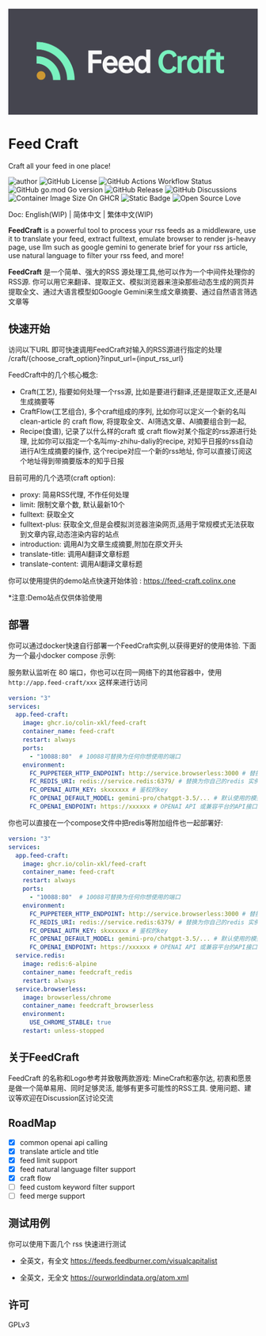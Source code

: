 ![logo.png](asset/logo-header.png)

# Feed Craft

Craft all your feed in one place!

![author](https://img.shields.io/badge/author-Colin-blue)
![GitHub License](https://img.shields.io/github/license/Colin-XKL/FeedCraft)
![GitHub Actions Workflow Status](https://img.shields.io/github/actions/workflow/status/Colin-XKL/FeedCraft/docker-publish.yml)
![GitHub go.mod Go version](https://img.shields.io/github/go-mod/go-version/Colin-XKL/FeedCraft)
![GitHub Release](https://img.shields.io/github/v/release/Colin-XKL/FeedCraft)
![GitHub Discussions](https://img.shields.io/github/discussions/Colin-XKL/FeedCraft?link=https%3A%2F%2Fgithub.com%2FColin-XKL%2FFeedCraft%2Fdiscussions)
![Container Image Size On GHCR](https://ghcr-badge.egpl.dev/colin-xkl/feed-craft/size?color=%2344cc11&tag=latest&label=image+size)
![Static Badge](https://img.shields.io/badge/arch-amd64|arm64|armv7-blue)
![Open Source Love](https://badges.frapsoft.com/os/v2/open-source.svg?v=103)

Doc: English(WIP) | 简体中文 | 繁体中文(WIP)

**FeedCraft** is a powerful tool to process your rss feeds as a middleware, use it to translate your feed, extract
fulltext, emulate browser
to render js-heavy page, use llm such as google gemini to generate brief for your rss article, use natural language to
filter your rss feed, and more!

**FeedCraft** 是一个简单、强大的RSS 源处理工具,他可以作为一个中间件处理你的RSS源.
你可以用它来翻译、提取正文、模拟浏览器来渲染那些动态生成的网页并提取全文、通过大语言模型如Google
Gemini来生成文章摘要、通过自然语言筛选文章等

## 快速开始

访问以下URL 即可快速调用FeedCraft对输入的RSS源进行指定的处理
/craft/{choose_craft_option}?input_url={input_rss_url}

FeedCraft中的几个核心概念:

- Craft(工艺), 指要如何处理一个rss源, 比如是要进行翻译,还是提取正文,还是AI生成摘要等
- CraftFlow(工艺组合), 多个craft组成的序列, 比如你可以定义一个新的名叫 clean-article 的 craft flow,
  将提取全文、AI筛选文章、AI摘要组合到一起,
- Recipe(食谱), 记录了以什么样的craft 或 craft flow对某个指定的rss源进行处理, 比如你可以指定一个名叫my-zhihu-daliy的recipe,
  对知乎日报的rss自动进行AI生成摘要的操作, 这个recipe对应一个新的rss地址, 你可以直接订阅这个地址得到带摘要版本的知乎日报

目前可用的几个选项(craft option):

- proxy: 简易RSS代理, 不作任何处理
- limit: 限制文章个数, 默认最新10个
- fulltext: 获取全文
- fulltext-plus: 获取全文,但是会模拟浏览器渲染网页,适用于常规模式无法获取到文章内容,动态渲染内容的站点
- introduction: 调用AI为文章生成摘要,附加在原文开头
- translate-title: 调用AI翻译文章标题
- translate-content: 调用AI翻译文章标题

你可以使用提供的demo站点快速开始体验 :
https://feed-craft.colinx.one

*注意:Demo站点仅供体验使用

## 部署

你可以通过docker快速自行部署一个FeedCraft实例,以获得更好的使用体验.
下面为一个最小docker compose 示例:

服务默认监听在 80 端口，你也可以在同一网络下的其他容器中，使用 `http://app.feed-craft/xxx` 这样来进行访问

```yaml
version: "3"
services:
  app.feed-craft:
    image: ghcr.io/colin-xkl/feed-craft
    container_name: feed-craft
    restart: always
    ports:
      - "10088:80"  # 10088可替换为任何你想使用的端口
    environment:
      FC_PUPPETEER_HTTP_ENDPOINT: http://service.browserless:3000 # 替换为你自己的 browserless 或其他浏览器实例地址
      FC_REDIS_URI: redis://service.redis:6379/ # 替换为你自己的redis 实例地址
      FC_OPENAI_AUTH_KEY: skxxxxxx # 鉴权的key
      FC_OPENAI_DEFAULT_MODEL: gemini-pro/chatgpt-3.5/... # 默认使用的模型
      FC_OPENAI_ENDPOINT: https://xxxxxx # OPENAI API 或兼容平台的API接口路径
```

你也可以直接在一个compose文件中把redis等附加组件也一起部署好:

```yaml
version: "3"
services:
  app.feed-craft:
    image: ghcr.io/colin-xkl/feed-craft
    container_name: feed-craft
    restart: always
    ports:
      - "10088:80"  # 10088可替换为任何你想使用的端口
    environment:
      FC_PUPPETEER_HTTP_ENDPOINT: http://service.browserless:3000 # 替换为你自己的 browserless 或其他浏览器实例地址
      FC_REDIS_URI: redis://service.redis:6379/ # 替换为你自己的redis 实例地址
      FC_OPENAI_AUTH_KEY: skxxxxxx # 鉴权的key
      FC_OPENAI_DEFAULT_MODEL: gemini-pro/chatgpt-3.5/... # 默认使用的模型
      FC_OPENAI_ENDPOINT: https://xxxxxx # OPENAI API 或兼容平台的API接口路径
  service.redis:
    image: redis:6-alpine
    container_name: feedcraft_redis
    restart: always
  service.browserless:
    image: browserless/chrome
    container_name: feedcraft_browserless
    environment:
      USE_CHROME_STABLE: true
    restart: unless-stopped
```

## 关于FeedCraft

FeedCraft 的名称和Logo参考并致敬两款游戏: MineCraft和塞尔达, 初衷和愿景是做一个简单易用、同时足够灵活, 能够有更多可能性的RSS工具.
使用问题、建议等欢迎在Discussion区讨论交流

## RoadMap

- [x] common openai api calling
- [x] translate article and title
- [x] feed limit support
- [x] feed natural language filter support
- [x] craft flow
- [ ] feed custom keyword filter support
- [ ] feed merge support

## 测试用例
你可以使用下面几个 rss 快速进行测试

- 全英文，有全文
  https://feeds.feedburner.com/visualcapitalist

- 全英文，无全文
  https://ourworldindata.org/atom.xml

## 许可

GPLv3
